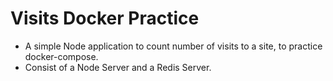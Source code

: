 <h1>Visits Docker Practice</h1>

* A simple Node application to count number of visits to a site, to practice docker-compose.
* Consist of a Node Server and a Redis Server.